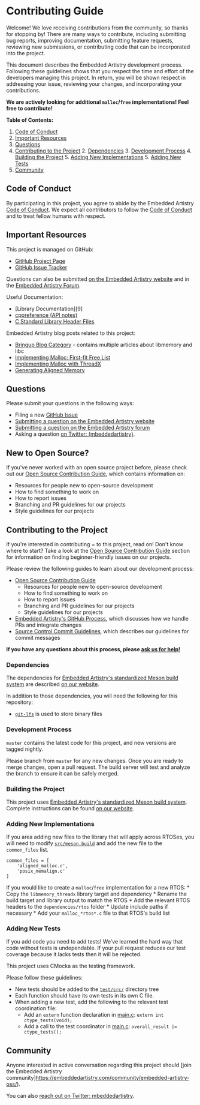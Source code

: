 # Contributing Guide

Welcome! We love receiving contributions from the community, so thanks for stopping by! There are many ways to contribute, including submitting bug reports, improving documentation, submitting feature requests, reviewing new submissions, or contributing code that can be incorporated into the project.

This document describes the Embedded Artistry development process. Following these guidelines shows that you respect the time and effort of the developers managing this project. In return, you will be shown respect in addressing your issue, reviewing your changes, and incorporating your contributions.

**We are actively looking for additional `malloc`/`free` implementations! Feel free to contribute!**

**Table of Contents:**

1. [Code of Conduct](#code-of-conduct)
2. [Important Resources](#important-resources)
3. [Questions](#questions)
7. [Contributing to the Project](#contributing-to-the-project)
	2. [Dependencies](#dependencies)
	3. [Development Process](#development-process)
	4. [Building the Project](#building-the-project)
	5. [Adding New Implementations](#adding-new-implementatinos)
	5. [Adding New Tests](#adding-new-tests)
9. [Community](#community)


## Code of Conduct

By participating in this project, you agree to abide by the Embedded Artistry [Code of Conduct](CODE_OF_CONDUCT.md). We expect all contributors to follow the [Code of Conduct](CODE_OF_CONDUCT.md) and to treat fellow humans with respect.

## Important Resources

This project is managed on GitHub:

* [GitHub Project Page](https://github.com/embeddedartistry/libmemory/)
* [GitHub Issue Tracker](https://github.com/embeddedartistry/libmemory/issues)

Questions can also be submitted [on the Embedded Artistry website](https://embeddedartistry.com/contact) and in the [Embedded Artistry Forum](https://embeddedartistry.com/community/embedded-artistry-oss/).

Useful Documentation:

* [Library Documentation][9]
* [cppreference (API notes)](http://en.cppreference.com)
* [C Standard Library Header Files](http://en.cppreference.com/w/c/header)

Embedded Artistry blog posts related to this project:

* [Bringup Blog Category](https://embeddedartistry.com/blog?category=Bringup) - contains multiple articles about libmemory and libc
* [Implementing Malloc: First-fit Free List](https://embeddedartistry.com/blog/2017/2/9/implementing-malloc-first-fit-free-list)
* [Implementing Malloc with ThreadX](https://embeddedartistry.com/blog/2017/2/16/implementing-malloc-with-threadx)
* [Generating Aligned Memory](https://embeddedartistry.com/blog/2017/2/20/implementing-aligned-malloc)

## Questions

Please submit your questions in the following ways:

* Filing a new [GitHub Issue](https://github.com/embeddedartistry/libmemory/issues)
* [Submitting a question on the Embedded Artistry website](https://embeddedartistry.com/contact)
* [Submitting a question on the Embedded Artistry forum](https://embeddedartistry.com/community/embedded-artistry-oss/)
* Asking a question [on Twitter: (mbeddedartistry)](https://twitter.com/mbeddedartistry/).

## New to Open Source?

If you've never worked with an open source project before, please check out our [Open Source Contribution Guide](https://embeddedartistry.com/fieldatlas/open-source-contribution-guide/), which contains information on:

* Resources for people new to open-source development
* How to find something to work on
* How to report issues
* Branching and PR guidelines for our projects
* Style guidelines for our projects

## Contributing to the Project

If you're interested in contributing = to this project, read on! Don't know where to start? Take a look at the [Open Source Contribution Guide](https://embeddedartistry.com/fieldatlas/open-source-contribution-guide/) section for information on finding beginner-friendly issues on our projects.

Please review the following guides to learn about our development process:

* [Open Source Contribution Guide](https://embeddedartistry.com/fieldatlas/open-source-contribution-guide/)
	* Resources for people new to open-source development
	- How to find something to work on
	- How to report issues
	- Branching and PR guidelines for our projects
	- Style guidelines for our projects
* [Embedded Artistry's GitHub Process](https://embeddedartistry.com/fieldatlas/embedded-artistrys-github-process/), which discusses how we handle PRs and integrate changes
* [Source Control Commit Guidelines](https://embeddedartistry.com/fieldatlas/source-control-commit-guidelines/), which describes our guidelines for commit messages

**If you have any questions about this process, please [ask us for help!](#questions)**

### Dependencies

The dependencies for [Embedded Artistry's standardized Meson build system](https://embeddedartistry.com/fieldatlas/embedded-artistrys-standardized-meson-build-system/) are described [on our website](https://embeddedartistry.com/fieldatlas/embedded-artistrys-standardized-meson-build-system/).

In addition to those dependencies, you will need the following for this repository:

* [`git-lfs`](https://git-lfs.github.com) is used to store binary files

### Development Process

`master` contains the latest code for this project, and new versions are tagged nightly.

Please branch from `master` for any new changes. Once you are ready to merge changes, open a pull request. The build server will test and analyze the branch to ensure it can be safely merged.

### Building the Project

This project uses [Embedded Artistry's standardized Meson build system](https://embeddedartistry.com/fieldatlas/embedded-artistrys-standardized-meson-build-system/). Complete instructions can be found [on our website](https://embeddedartistry.com/fieldatlas/embedded-artistrys-standardized-meson-build-system/).

### Adding New Implementations

If you area adding new files to the library that will apply across RTOSes, you will need to modify [`src/meson.build`](../src/meson.build) and add the new file to the `common_files` list.

```
common_files = [
	'aligned_malloc.c',
	'posix_memalign.c'
]
```

If you would like to create a `malloc`/`free` implementation for a new RTOS:
	* Copy the `libmemory_threadx` library target and dependency
	* Rename the build target and library output to match the RTOS
	* Add the relevant RTOS headers to the `dependencies/rtos` folder
	* Update include paths if necessary
	* Add your `malloc_*rtos*.c` file to that RTOS's build list

### Adding New Tests

If you add code you need to add tests! We’ve learned the hard way that code without tests is undependable. If your pull request reduces our test coverage because it lacks tests then it will be rejected.

This project uses CMocka as the testing framework.

Please follow these guidelines:

* New tests should be added to the [`test/src/`](../test/src) directory tree
* Each function should have its own tests in its own C file.
* When adding a new test, add the following to the relevant test coordination file:
	* Add an `extern` function declaration in [main.c](../test/main.c): `extern int ctype_tests(void);`
	* Add a call to the test coordinator in [main.c](../test/main.c): `overall_result |= ctype_tests();`

## Community

Anyone interested in active conversation regarding this project should [join the Embedded Artistry community]https://embeddedartistry.com/community/embedded-artistry-oss/).

You can also [reach out on Twitter: mbeddedartistry](https://twitter.com/mbeddedartistry/).
